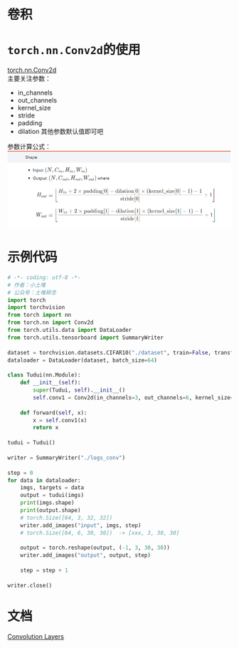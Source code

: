 # 卷积

# `torch.nn.Conv2d`的使用
[torch.nn.Conv2d](https://pytorch.org/docs/stable/generated/torch.nn.Conv2d.html#torch.nn.Conv2d)  
主要关注参数：
- in_channels
- out_channels
- kernel_size
- stride
- padding
- dilation
其他参数默认值即可吧

参数计算公式：  
![shape](./images/shape.png)

# 示例代码
``` python
# -*- coding: utf-8 -*-
# 作者：小土堆
# 公众号：土堆碎念
import torch
import torchvision
from torch import nn
from torch.nn import Conv2d
from torch.utils.data import DataLoader
from torch.utils.tensorboard import SummaryWriter

dataset = torchvision.datasets.CIFAR10("./dataset", train=False, transform=torchvision.transforms.ToTensor(),download=True)
dataloader = DataLoader(dataset, batch_size=64)

class Tudui(nn.Module):
    def __init__(self):
        super(Tudui, self).__init__()
        self.conv1 = Conv2d(in_channels=3, out_channels=6, kernel_size=3, stride=1, padding=0)

    def forward(self, x):
        x = self.conv1(x)
        return x

tudui = Tudui()

writer = SummaryWriter("./logs_conv")

step = 0
for data in dataloader:
    imgs, targets = data
    output = tudui(imgs)
    print(imgs.shape)
    print(output.shape)
    # torch.Size([64, 3, 32, 32])
    writer.add_images("input", imgs, step)
    # torch.Size([64, 6, 30, 30])  -> [xxx, 3, 30, 30]

    output = torch.reshape(output, (-1, 3, 30, 30))
    writer.add_images("output", output, step)

    step = step + 1

writer.close()
```
# 文档
[Convolution Layers](https://pytorch.org/docs/stable/nn.html#convolution-layers)  



